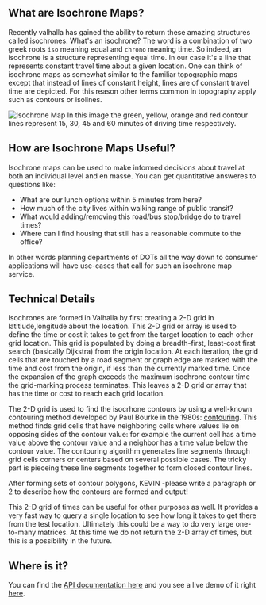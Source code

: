 What are Isochrone Maps?
------------------------

Recently valhalla has gained the ability to return these amazing structures called isochrones. What's an isochrone? The word is a combination of two greek roots `iso` meaning equal and `chrono` meaning time. So indeed, an isochrone is a structure representing equal time. In our case it's a line that represents constant travel time about a given location. One can think of isochrone maps as somewhat similar to the familiar topographic maps except that instead of lines of constant height, lines are of constant travel time are depicted. For this reason other terms common in topography apply such as contours or isolines.

![Isochrone Map](images/isochrone.png "Melbourne Driving Isochrone Map")
In this image the green, yellow, orange and red contour lines represent 15, 30, 45 and 60 minutes of driving time respectively.

How are Isochrone Maps Useful?
------------------------------

Isochrone maps can be used to make informed decisions about travel at both an individual level and en masse. You can get quantitative answeres to questions like:

 * What are our lunch options within 5 minutes from here?
 * How much of the city lives within walking range of public transit?
 * What would adding/removing this road/bus stop/bridge do to travel times?
 * Where can I find housing that still has a reasonable commute to the office?

In other words planning departments of DOTs all the way down to consumer applications will have use-cases that call for such an isochrone map service. 

Technical Details
------------------

Isochrones are formed in Valhalla by first creating a 2-D grid in latitiude,longitude about the location. This 2-D grid or array is used to define the time or cost it takes to get from the target location to each other grid location. This grid is populated by doing a breadth-first, least-cost first search (basically Dijkstra) from the origin location. At each iteration, the grid cells that are touched by a road segment or graph edge are marked with the time and cost from the origin, if less than the currently marked time. Once the expansion of the graph exceeds the maximum isochrone contour time the grid-marking process terminates. This leaves a 2-D grid or array that has the time or cost to reach each grid location.

The 2-D grid is used to find the isocrhone contours by using a well-known contouring method developed by Paul Bourke in the 1980s: [contouring](http://paulbourke.net/papers/conrec/). This method finds grid cells that have neighboring cells where values lie on opposing sides of the contour value: for example the current cell has a time value above the contour value and a neighbor has a time value below the contour value. The contouring algorithm generates line segments through grid cells corners or centers based on several possible cases. The tricky part is pieceing these line segments together to form closed contour lines.

After forming sets of contour polygons, KEVIN -please write a paragraph or 2 to describe how the contours are formed and output!

This 2-D grid of times can be useful for other purposes as well. It provides a very fast way to query a single location to see how long it takes to get there from the test location. Ultimately this could be a way to do very large one-to-many matrices. At this time we do not return the 2-D array of times, but this is a possibility in the future.

Where is it?
------------

You can find the [API documentation here](https://github.com/valhalla/valhalla/blob/master/docs/api/isochrone/api-reference.md) and you see a live demo of it right [here](https://valhalla.github.io/demos/isochrone/).
